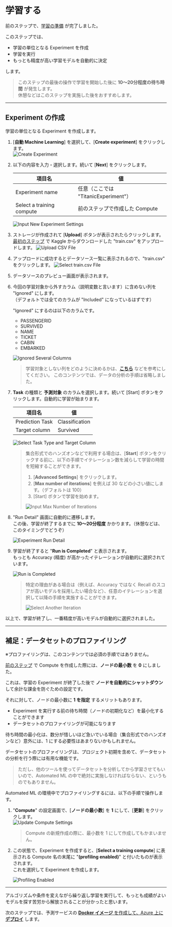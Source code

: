 # 学習する

前のステップで、[学習の準備](./02_createworkspace.md) が完了しました。

このステップでは、

- 学習の単位となる Experiment を作成
- 学習を実行
- もっとも精度が高い学習モデルを自動的に決定
  
します。

> このステップの最後の操作で学習を開始した後に **10～20分程度の待ち時間** が発生します。  
> 休憩などはこのステップを実施した後をおすすめします。

---

## Experiment の作成

学習の単位となる Experiment を作成します。

1. [**自動 Machine Learning**] を選択して、[**Create experiment**] をクリックします。  
   ![Create Experiment](./images/03/start_creating_experiment.jpg)

2. 以下の内容を入力・選択します。続いて [**Next**] をクリックします。

   |項目名|値|
   |---|---|
   |Experiment name|任意（ここでは "TitanicExperiment"）|
   |Select a training compute|前のステップで作成した Compute|

   ![Input New Experiment Settings](./images/03/create_new_experiment.jpg)

3. ストレージが作成されて [**Upload**] ボタンが表示されたらクリックします。  
   [最初のステップ](./01_preparedata.md) で Kaggle からダウンロードした "train.csv" をアップロードします。
   ![Upload CSV File](./images/03/upload_csv_file.jpg)

4. アップロードに成功するとデータソース一覧に表示されるので、"train.csv" をクリックします。
   ![Select train.csv File](./images/03/select_csv_filename.jpg)

5. データソースのプレビュー画面が表示されます。
6. 今回の学習対象から外すカラム（説明変数と言います）に含めない列を "Ignored" にします。  
   （デフォルトでは全てのカラムが "Included" になっているはずです）

   "Ignored" にするのは以下のカラムです。

   - PASSENGERID
   - SURVIVED
   - NAME
   - TICKET
   - CABIN
   - EMBARKED

   ![Ignored Several Columns](./images/03/ignore_several_columns.jpg)

   > 学習対象としない列をどのように決めるかは、[**こちら**](https://github.com/seosoft/Titanic_MLNet/blob/master/02_dataanalyze.md) などを参考にしてください。
   > このコンテンツでは、データの分析の手順は省略しました。

7. **Task** の種類と **予測対象** のカラムを選択します。続いて [Start] ボタンをクリックします。自動的に学習が始まります。

   |項目名|値|
   |---|---|
   |Prediction Task|Classification|
   |Target column|Survived|

   ![Select Task Type and Target Column](./images/03/select_task_and_target.jpg)

   > 集合形式でのハンズオンなどで利用する場合は、[**Start**] ボタンをクリックする前に、以下の手順でイテレーション数を減らして学習の時間を短縮することができます。
   >
   > 1. [**Advanced Settings**] をクリックします。
   > 2. [**Max number of iterations**] を例えば 30 などの小さい値にします。（デフォルトは 100）
   > 3. [Start] ボタンで学習を始めます。
   >
   > ![Input Max Number of Iterations](./images/03/input_max_number_of_iterations.jpg)

8. "Run Detail" 画面に自動的に遷移します。  
   この後、学習が終了するまでに **10～20分程度** かかります。（休憩などは、このタイミングでどうぞ）

   ![Experiment Run Detail](./images/03/experiment_run_detail.jpg)

9. 学習が終了すると "**Run is Completed**" と表示されます。  
    もっとも Accuracy (精度) が高かったイテレーションが自動的に選択されています。

   ![Run is Completed](./images/03/run_detail_run_is_completed.jpg)

   > 特定の理由がある場合は（例えば、Accuracy ではなく Recall のスコアが高いモデルを採用したい場合など）、任意のイテレーションを選択して以降の手順を実施することができます。
   >
   > ![Select Another Iteration](./images/03/select_another_iteration.jpg)

以上で、学習が終了し、一番精度が高いモデルが自動的に選択されました。

---

## 補足：データセットのプロファイリング

※プロファイリングは、このコンテンツでは必須の手順ではありません。

[前のステップ](./02_createworkspace.md) で Compute を作成した際には、**ノードの最小数** を **0** にしました。

これは、学習の Experiment が終了した後で **ノードを自動的にシャットダウン** して余計な課金を防ぐための設定です。

それに対して、ノードの最小数に **1 を指定** するメリットもあります。

- Experiment を実行する前の待ち時間（ノードの初期化など）を最小化することができます
- データセットのプロファイリングが可能になります

待ち時間の最小化は、数分が惜しいほど急いでいる場合（集合形式でのハンズオンなど）意外には、1 にする必要性はあまりないかもしれません。

データセットのプロファイリングは、プロジェクト初期を含めて、データセットの分析を行う際には有用な機能です。

> ただし、他のツールを使ってデータセットを分析してから学習させてもいいので、Automated ML の中で絶対に実施しなければならない、というものでもありません。

Automated ML の環境中でプロファイリングするには、以下の手順で操作します。

1. "**Compute**" の設定画面で、[**ノードの最小数**] を **1** にして、[**更新**] をクリックします。  
   ![Update Compute Settings](./images/03/update_compute_settings.jpg)

   > Compute の新規作成の際に、最小数を 1 にして作成してもかまいません。

2. この状態で、Experiment を作成すると、[**Select a training compute**] に表示される Compute 名の末尾に "**(profiling enabled)**" と付いたものが表示されます。  
   これを選択して Experiment を作成します。

   ![Profiling Enabled](./images/03/create_new_experiment_with_profile_enable.jpg)

---

アルゴリズムや条件を変えながら繰り返し学習を実行して、もっとも成績がよいモデルを探す苦労から解放されることが分かったと思います。

次のステップでは、予測サービスの [**Docker イメージ** を作成して、Azure 上に **デプロイ**](./04_createimage_deploy.md) します。
